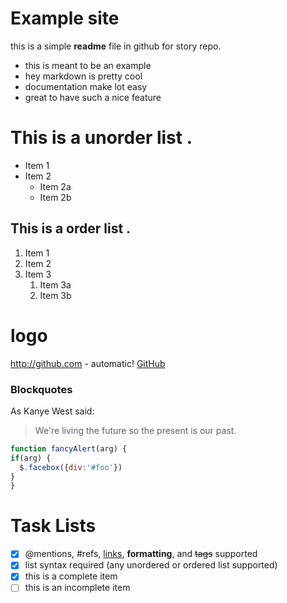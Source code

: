 # Example site
this is a simple **readme** file in github for story repo.

* this is meant to be an example
* hey markdown is pretty cool 
* documentation make lot easy
* great to have such a nice feature

# This is a unorder list .
* Item 1
* Item 2
  * Item 2a
  * Item 2b

## This is a order list .
  1. Item 1
  1. Item 2
  1. Item 3
      1. Item 3a
      1. Item 3b

# logo
  http://github.com - automatic!
  [GitHub](http://github.com)

### Blockquotes
  As Kanye West said:
  > We're living the future so the present is our past.

  ```javascript
function fancyAlert(arg) {
  if(arg) {
    $.facebox({div:'#foo'})
  }
}
```

# Task Lists
- [x] @mentions, #refs, [links](), **formatting**, and <del>tags</del> supported
- [x] list syntax required (any unordered or ordered list supported)
- [x] this is a complete item
- [ ] this is an incomplete item